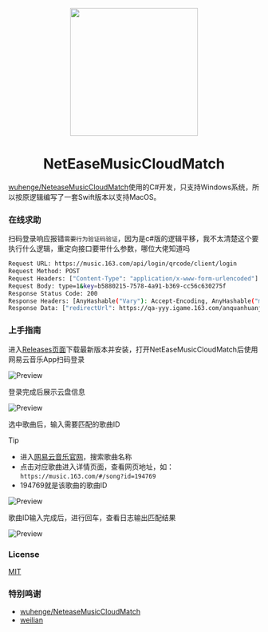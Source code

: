 <p align="center">
<img height="256" src="https://raw.githubusercontent.com/zhiozhou/pics/master/picgo/2024-11%2FNetEaseMusicCloudMatchLogo-56ce69.png">
</p>

<h1 align="center">NetEaseMusicCloudMatch</h1>

[wuhenge/NeteaseMusicCloudMatch](https://github.com/wuhenge/NeteaseMusicCloudMatch)使用的C#开发，只支持Windows系统，所以按原逻辑编写了一套Swift版本以支持MacOS。

### 在线求助

扫码登录响应报错`需要行为验证码验证`，因为是c#版的逻辑平移，我不太清楚这个要执行什么逻辑，重定向接口要带什么参数，哪位大佬知道吗

```bash
Request URL: https://music.163.com/api/login/qrcode/client/login
Request Method: POST
Request Headers: ["Content-Type": "application/x-www-form-urlencoded"]
Request Body: type=1&key=b5880215-7578-4a91-b369-cc56c630275f
Response Status Code: 200
Response Headers: [AnyHashable("Vary"): Accept-Encoding, AnyHashable("mconfig-bucket"): 999999, AnyHashable("Date"): Tue, 06 May 2025 01:52:18 GMT, AnyHashable("x-via"): MusicServer, AnyHashable("x-traceid"): 00000196a34b38e5016c0a3b18b4131d, AnyHashable("Expires"): Thu, 01 Jan 1970 00:00:00 GMT, AnyHashable("gw-thread"): 35752, AnyHashable("Content-Type"): application/json;charset=UTF-8, AnyHashable("x-traceid-v2"): 86b44b07cdd99558828ce967677552b2^1744960013638^-4771728062, AnyHashable("gw-time"): 1746496338152, AnyHashable("x-from-src"): 106.38.39.198, AnyHashable("Content-Encoding"): br, AnyHashable("Server"): nginx, AnyHashable("Cache-Control"): no-cache, no-store]
Response Data: ["redirectUrl": https://qa-yyy.igame.163.com/anquanhuanjingfengxian, "code": 8821, "message": 需要行为验证码验证]
```

### 上手指南

进入[Releases页面](https://github.com/zhiozhou/NetEaseMusicCloudMatch/releases)下载最新版本并安装，打开NetEaseMusicCloudMatch后使用网易云音乐App扫码登录

![Preview](https://raw.githubusercontent.com/zhiozhou/pics/master/picgo/2024-11%2FNetEaseMusicCloudMatch-login-c6b0ad.png)

登录完成后展示云盘信息

![Preview](https://raw.githubusercontent.com/zhiozhou/pics/master/picgo/2024-11%2FNetEaseMusicCloudMatch-step-1-a6b946.png)

选中歌曲后，输入需要匹配的歌曲ID

> [!TIP]
>
> - 进入[网易云音乐官网](https://music.163.com/)，搜索歌曲名称
> - 点击对应歌曲进入详情页面，查看网页地址，如：`https://music.163.com/#/song?id=194769`
> - 194769就是该歌曲的歌曲ID

![Preview](https://raw.githubusercontent.com/zhiozhou/pics/master/picgo/2024-11%2FNetEaseMusicCloudMatch-step-2-0a2a40.png)

歌曲ID输入完成后，进行回车，查看日志输出匹配结果

![Preview](https://raw.githubusercontent.com/zhiozhou/pics/master/picgo/2024-11%2FNetEaseMusicCloudMatch-step-3-ad85fc.png)

### License

[MIT](https://github.com/zhioak/NetEaseMusicCloudMatch/blob/main/LICENSE)

### 特别鸣谢

- [wuhenge/NeteaseMusicCloudMatch](https://github.com/wuhenge/NeteaseMusicCloudMatch)
- [weilian](https://macosicons.com/#/u/weilian)